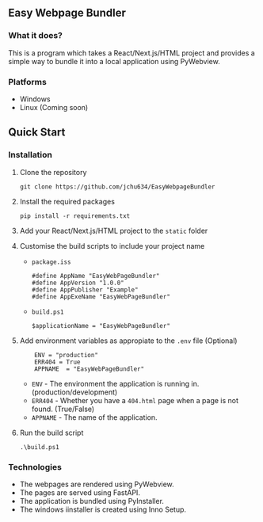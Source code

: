 ## Easy Webpage Bundler
### What it does?
This is a program which takes a React/Next.js/HTML project and provides a simple way to bundle it into a local application using PyWebview. 

### Platforms
- Windows
- Linux (Coming soon)

## Quick Start
### Installation
1. Clone the repository
    ```
    git clone https://github.com/jchu634/EasyWebpageBundler
    ```
2. Install the required packages
    ```
    pip install -r requirements.txt
    ```
3. Add your React/Next.js/HTML project to the `static` folder
    
4. Customise the build scripts to include your project name
    -   `package.iss`
        ```
        #define AppName "EasyWebPageBundler"
        #define AppVersion "1.0.0"
        #define AppPublisher "Example"
        #define AppExeName "EasyWebPageBundler"
        ```
    - `build.ps1`
        ```
        $applicationName = "EasyWebPageBundler"
        ```
5. Add environment variables as appropiate to the `.env` file (Optional)
    ```
        ENV = "production"
        ERR404 = True
        APPNAME  = "EasyWebPageBundler"
    ```
    - `ENV` - The environment the application is running in. (production/development)
    - `ERR404` - Whether you have a ```404.html``` page when a page is not found. (True/False)
    - `APPNAME` - The name of the application.
6. Run the build script
    ```
    .\build.ps1
    ```

### Technologies
- The webpages are rendered using PyWebview.
- The pages are served using FastAPI.
- The application is bundled using PyInstaller.
- The windows iinstaller is created using Inno Setup.


